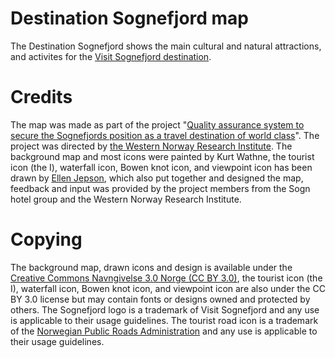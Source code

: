 # Destination Sognefjord map
The Destination Sognefjord shows the main cultural and natural attractions, and activites for the [Visit Sognefjord destination](http://www.sognefjord.no).

# Credits
The map was made as part of the project "[Quality assurance system to secure the Sognefjords position as a travel destination of world class](http://www.vestforsk.no/en/projects/quality-assurance-system-to-secure-the-sognefjords-position-as-a-travel-destination-of-world-class)". The project was directed by [the Western Norway Research Institute](http://wnri.no). The background map and most icons were painted by Kurt Wathne, the tourist icon (the I), waterfall icon, Bowen knot icon, and viewpoint icon has been drawn by [Ellen Jepson](mailto:ellen@jepson.no), which also put together and designed the map, feedback and input was provided by the project members from the Sogn hotel group and the Western Norway Research Institute.

# Copying
The background map, drawn icons and design is available under the [Creative Commons Navngivelse 3.0 Norge (CC BY 3.0)](http://creativecommons.org/licenses/by/3.0/no/), the tourist icon (the I), waterfall icon, Bowen knot icon, and viewpoint icon are also under the CC BY 3.0 license but may contain fonts or designs owned and protected by others. The Sognefjord logo is a trademark of Visit Sognefjord and any use is applicable to their usage guidelines. The tourist road icon is a trademark of the [Norwegian Public Roads Administration](http://www.nasjonaleturistveger.no/en) and any use is applicable to their usage guidelines.
